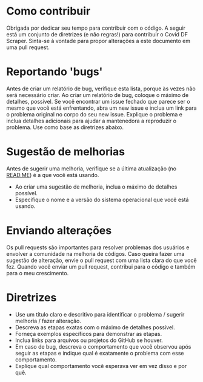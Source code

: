 # Como contribuir
Obrigada por dedicar seu tempo para contribuir com o código. A seguir está um conjunto de diretrizes (e não regras!) para contribuir o Covid DF Scraper.
Sinta-se à vontade para propor alterações a este documento em uma pull request.

# Reportando 'bugs'
Antes de criar um relatório de bug, verifique esta lista, porque às vezes não será necessário criar. Ao criar um relatório de bug, coloque o máximo de detalhes,
possível. Se você encontrar um issue fechado que parece ser o mesmo que você está enfrentando, abra um new issue e inclua um link para o problema original no 
corpo do seu new issue. Explique o problema e inclua detalhes adicionais para ajudar a mantenedora a reproduzir o problema. Use como base as diretrizes abaixo.

# Sugestão de melhorias
Antes de sugerir uma melhoria, verifique se a última atualização (no [READ.ME](https://github.com/carinadourado/covid_df_scraper/blob/main/README.md)) é a que você está usando.
- Ao criar uma sugestão de melhoria, inclua o máximo de detalhes possível. 
- Especifique o nome e a versão do sistema operacional que você está usando.

# Enviando alterações
Os pull requests são importantes para resolver problemas dos usuários e envolver a comunidade na melhoria de códigos. 
Caso queira fazer uma sugestão de alteração, envie o pull request com uma lista clara do que você fez. Quando você enviar um pull request, contribui para o código
e também para o meu crescimento. 

# Diretrizes
- Use um título claro e descritivo para identificar o problema / sugerir melhoria / fazer alteração.
- Descreva as etapas exatas com o máximo de detalhes possível. 
- Forneça exemplos específicos para demonstrar as etapas. 
- Inclua links para arquivos ou projetos do GitHub se houver.
- Em caso de bug, descreva o comportamento que você observou após seguir as etapas e indique qual é exatamente o problema com esse comportamento.
- Explique qual comportamento você esperava ver em vez disso e por quê.

